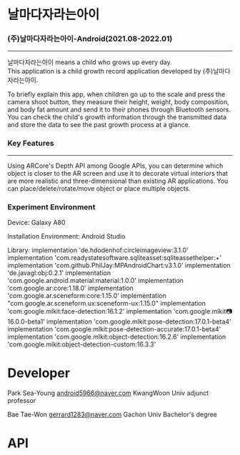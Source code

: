 # 날마다자라는아이
### (주)날마다자라는아이-Android(2021.08-2022.01) 
***
날마다자라는아이 means a child who grows up every day.
</br>This application is a child growth record application developed by (주)날마다자라는아이.

To briefly explain this app, when children go up to the scale and press the camera shoot button, they measure their height, weight, body composition, and body fat amount and send it to their phones through Bluetooth sensors.
You can check the child's growth information through the transmitted data and store the data to see the past growth process at a glance.

### Key Features
***

Using ARCore's Depth API among Google APIs, you can determine which object is closer to the AR screen and use it to decorate virtual interiors that are more realistic and three-dimensional than existing AR applications. You can place/delete/rotate/move object or place multiple objects.

### Experiment Environment

Device: Galaxy A80

Installation Environment: Android Studio

Library:
implementation 'de.hdodenhof:circleimageview:3.1.0'
implementation 'com.readystatesoftware.sqliteasset:sqliteassethelper:+'
implementation 'com.github.PhilJay:MPAndroidChart:v3.1.0'
implementation 'de.javagl:obj:0.2.1'
implementation 'com.google.android.material:material:1.0.0'
implementation 'com.google.ar:core:1.18.0'
implementation 'com.google.ar.sceneform:core:1.15.0'
implementation "com.google.ar.sceneform.ux:sceneform-ux:1.15.0"
implementation 'com.google.mlkit:face-detection:16.1.2'
implementation 'com.google.mlkit:camera:16.0.0-beta1'
implementation 'com.google.mlkit:pose-detection:17.0.1-beta4'
implementation 'com.google.mlkit:pose-detection-accurate:17.0.1-beta4'
implementation 'com.google.mlkit:object-detection:16.2.6'
implementation 'com.google.mlkit:object-detection-custom:16.3.3'
    
# Developer
Park Sea-Young
android5966@naver.com
KwangWoon Univ adjunct professor

Bae Tae-Won
gerrard1283@naver.com
Gachon Univ Bachelor's degree 



# API

